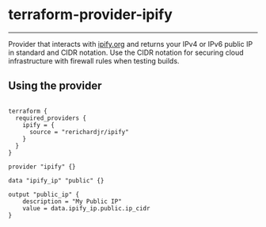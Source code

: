 # terraform-provider-ipify
---

Provider that interacts with [ipify.org](https://ipify.org/) and returns your IPv4 or IPv6 public IP in standard and CIDR notation.
Use the CIDR notation for securing cloud infrastructure with firewall rules when testing builds.

## Using the provider

```hcl

terraform {
  required_providers {
    ipify = {
      source = "rerichardjr/ipify"
    }
  }
}

provider "ipify" {}

data "ipify_ip" "public" {}

output "public_ip" {
	description = "My Public IP"
	value = data.ipify_ip.public.ip_cidr
}
```